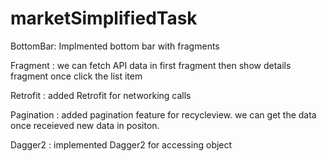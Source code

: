 # marketSimplifiedTask

BottomBar:  Implmented bottom bar with fragments

Fragment : we can fetch API data in first fragment then show details fragment once click the list item

Retrofit : added Retrofit for networking calls

Pagination : added pagination feature for recycleview. we can get the data once receieved new data in positon.

Dagger2 : implemented Dagger2 for accessing object

